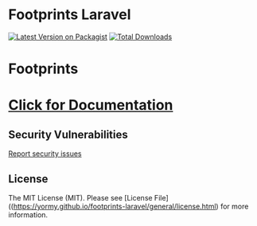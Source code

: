 # Footprints Laravel

[![Latest Version on Packagist](https://img.shields.io/packagist/v/yormy/footprints-laravel.svg?style=flat-square)](https://packagist.org/packages/yormy/footprints-laravel)
[![Total Downloads](https://img.shields.io/packagist/dt/yormy/footprints-laravel.svg?style=flat-square)](https://packagist.org/packages/yormy/footprints-laravel)

# Footprints


# [Click for Documentation](https://yormy.github.io/footprints-laravel/)

## Security Vulnerabilities
[Report security issues](https://yormy.github.io/footprints-laravel/general/report_security.html)

## License

The MIT License (MIT). Please see [License File]((https://yormy.github.io/footprints-laravel/general/license.html) for more information.
